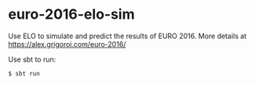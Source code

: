 # euro-2016-elo-sim
Use ELO to simulate and predict the results of EURO 2016. More details at https://alex.grigoroi.com/euro-2016/

Use sbt to run:
```
$ sbt run
```
